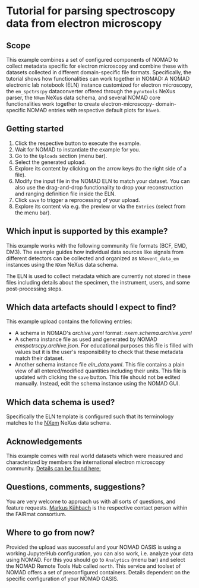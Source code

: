 # Tutorial for parsing spectroscopy data from electron microscopy

## Scope
This example combines a set of configured components of NOMAD to collect metadata
specific for electron microscopy and combine these with datasets collected in
different domain-specific file formats. Specifically, the tutorial shows how
functionalities can work together in NOMAD: A NOMAD electronic lab notebook (ELN)
instance customized for electron microscopy, the `em_spctrscpy` dataconverter
offered through the `pynxtools` NeXus parser, the `NXem` NeXus data schema, and
several NOMAD core functionalities work together to create electron-microscopy-
domain-specific NOMAD entries with respective default plots for `h5web`.

## Getting started
1. Click the respective button to execute the example.
2. Wait for NOMAD to instantiate the example for you.
3. Go to the `Uploads` section (menu bar).
4. Select the generated upload.
5. Explore its content by clicking on the arrow keys (to the right side of a file).
6. Modify the input file in the NOMAD ELN to match your dataset.
   You can also use the drag-and-drop functionality to drop your
   reconstruction and ranging definition file inside the ELN.
7. Click `save` to trigger a reprocessing of your upload.
8. Explore its content via e.g. the preview or via the `Entries`
   (select from the menu bar).

## Which input is supported by this example?
This example works with the following community file formats (BCF, EMD, DM3).
The example guides how individual data sources like signals from different detectors
can be collected and organized as `NXevent_data_em` instances using the `NXem`
NeXus data schema.

The ELN is used to collect metadata which are currently not stored in these
files including details about the specimen, the instrument, users, and some
post-processing steps.

## Which data artefacts should I expect to find?
This example upload contains the following entries:
- A schema in NOMAD's *archive.yaml* format: *nxem.schema.archive.yaml*
- A schema instance file as used and generated by NOMAD *emspctrscpy.archive.json*.
  For educational purposes this file is filled with values but it is the
  user's responsibility to check that these metadata match their dataset.
- Another schema instance file *eln_data.yaml*. This file contains a plain
  view of all entered/modified quantities including their units. This file is
  updated with clicking the `save` button. This file should not be edited
  manually. Instead, edit the schema instance using the NOMAD GUI.

## Which data schema is used?
Specifically the ELN template is configured such that its terminology matches to
the [NXem](https://fairmat-nfdi.github.io/nexus-fairmat-proposal) NeXus data schema.

## Acknowledgements
This example comes with real world datasets which were measured and characterized
by members the international electron microscopy community.
[Details can be found here:](https://www.zenodo.org/record/7908429#.ZFt6Ds5By38)
## Questions, comments, suggestions?
You are very welcome to approach us with all sorts of questions, and
feature requests. [Markus Kühbach](https://www.fairmat-nfdi.eu/fairmat/about-fairmat/team-fairmat)
is the respective contact person within the FAIRmat consortium.

## Where to go from now?
Provided the upload was successful and your NOMAD OASIS is using a working JupyterHub
configuration, you can also work, i.e. analyze your data using NOMAD.
For this you should go to `Analytics` (menu bar) and select the NOMAD Remote Tools Hub
called `north`. This service and toolset of NOMAD offers a set of preconfigured containers.
Details dependent on the specific configuration of your NOMAD OASIS.

